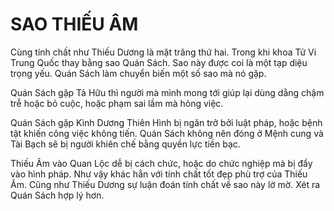 # SAO THIẾU ÂM

Cùng tính chất như Thiếu Dương là mặt trăng thứ hai. Trong khi khoa Tử Vi Trung Quốc thay bằng sao Quán Sách. Sao này được coi là một tạp diệu trọng yếu. Quán Sách làm chuyển biến một số sao mà nó gặp.

Quán Sách gặp Tả Hữu thì người mà mình mong tới giúp lại dùng dằng chậm trễ hoặc bỏ cuộc, hoặc phạm sai lầm mà hỏng việc.

Quán Sách gặp Kình Dương Thiên Hình bị ngăn trở bởi luật pháp, hoặc bệnh tật khiến công việc không tiến. Quán Sách không nên đóng ở Mệnh cung và Tài Bạch sẽ bị người khiên chế bằng quyền lực tiền bạc.

Thiếu Âm vào Quan Lộc dễ bị cách chức, hoặc do chức nghiệp mà bị đẩy vào hình pháp. Như vậy khác hẳn với tính chất tốt đẹp phù trợ của Thiếu Âm. Cũng như Thiếu Dương sự luận đoán tính chất về sao này lờ mờ. Xét ra Quán Sách hợp lý hơn.